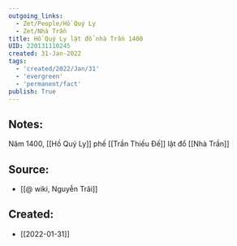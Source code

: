 ```yaml
---
outgoing_links:
  - Zet/People/Hồ Quý Ly
  - Zet/Nhà Trần
title: Hồ Quý Ly lật đổ nhà Trần 1400
UID: 220131110245
created: 31-Jan-2022
tags:
  - 'created/2022/Jan/31'
  - 'evergreen'
  - 'permanent/fact'
publish: True
---
```

## Notes:
Năm 1400, [[Hồ Quý Ly]] phế [[Trần Thiếu Đế]] lật đổ [[Nhà Trần]]

## Source:
- [[@ wiki, Nguyễn Trãi]]



## Created:
- [[2022-01-31]]
